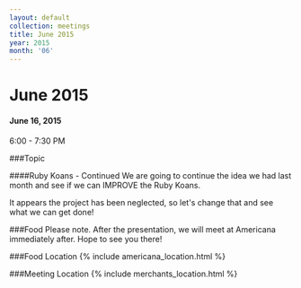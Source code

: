```yaml
---
layout: default
collection: meetings
title: June 2015
year: 2015
month: '06'
---
```


# June 2015

#### June 16, 2015
6:00 - 7:30 PM

###Topic

####Ruby Koans - Continued
We are going to continue the idea we had last month and see if we can IMPROVE the Ruby Koans.

It appears the project has been neglected, so let's change that and see what we can get done!

###Food
Please note.  After the presentation, we will meet at Americana immediately after.  Hope to see you there!

###Food Location
{% include americana_location.html %}

###Meeting Location
{% include merchants_location.html %}
